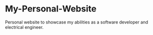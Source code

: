 My-Personal-Website
===================

Personal website to showcase my abilities as a software developer and electrical engineer.
